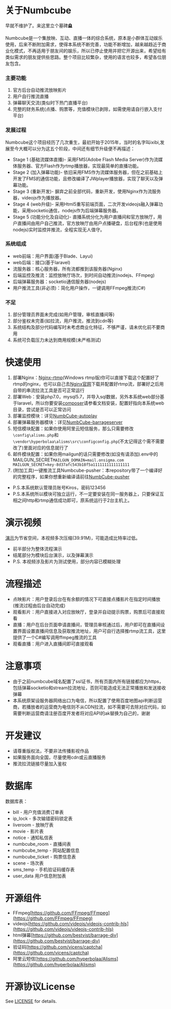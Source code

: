 # 关于Numbcube 
早就不维护了。来这里立个墓碑🪦

Numbcube是一个集放映、互动、直播一体的综合系统，原本是小群体互动娱乐使用，后来不断附加需求，使得本系统不断完善，功能不断增加，越来越趋近于商业化模式，不再适用于朋友间的娱乐，所以已停止使用并把它开源出来，希望给有类似需求的朋友提供些思路。整个项目比较繁杂，使用的语言也较多，希望各位朋友包含。

### 主要功能
1. 官方后台自动推流放映影片
2. 用户自行推流直播
3. 弹幕聊天交流(类似时下热门直播平台)
4. 完整的财务系统(点播、购票等，充值模块已剥除，如需使用请自行嵌入支付平台)

### 发展过程
Numbcube这个项目经历了几次重生，最初开始于2015年，当时的名字叫ixibi,发展至今大概可以分为这五个阶段，中间还有细节升级便不再描述：
* Stage 1 (基础流媒体直播)- 采用FMS(Adobe Flash Media Server)作为流媒体服务器、官方Flash作为rtmp播放器，实现最简单的直播功能。
* Stage 2 (加入弹幕功能)- 依旧采用FMS作为流媒体服务器，但在之前基础上开发了FMS的通信功能，且修改编译了JWplayer播放器，实现了聊天以及弹幕功能。
* Stage 3 (重新开发)- 摒弃之前全部代码，重新开发，使用Nginx作为流服务器，videojs作为播放器。
* Stage 4 (web升级)- 采用Html5重写前端页面，二次开发videojs融入弹幕功能，采用socketio通信，nodejs作为后端弹幕服务器。
* Stage 5 (功能分化及自动化)- 直播系统分化为用户直播间和官方放映厅，用户直播间由用户自己推流，官方放映厅由用户点播硬盘，后台程序(也是使用nodejs)实时监控并推流，全程实现无人值守。

### 系统组成
* web前端：用户界面(基于Blade、Layui) 
* web后端：接口(基于laravel)
* 流服务器：核心服务器，所有流都推到该服务器(Nginx) 
* 后端监控及推流：监控放映厅场次，到时间自动推流(nodejs、FFmpeg) 
* 后端弹幕服务器：socketio通信服务器(nodejs) 
* 用户推流工具(非必须)：简化用户操作，一键调用FFmpeg推流(C#)

### 不足
1. 部分管理员界面未完成(如用户管理，审核直播间等)
2. 部分鉴权未完善(如拉流，用户推流，推流到cdn等)
3. 系统结构及部分代码编写时未考虑商业化特征，不够严谨，请未优化前不要商用
4. 系统可负载压力未达到商用规模(未严格测试)

# 快速使用
1. 部署Nginx：[Nginx-rtmp](https://github.com/KirosHan/nginx-rtmp-win32)(Windows rtmp版)你可以直接下载这个配置好了rtmp的nginx，也可以自己去[Nginx官网](http://nginx.org/)下载并配置好rtmp流，部署好之后用自带的串流拉流工具是否可正常运行
2. 部署Web：安装php7.0，mysql5.7，并导入sql数据，另外本系统web部分基于laravel，所以你要安装[composer](https://getcomposer.org/)请参看文档安装，配置好指向本系统web目录，尝试是否可以正常访问
3. 部署监控模块：详见[NumbCube-autoplay](https://github.com/KirosHan/NumbCube-autoplay)
4. 部署弹幕服务器模块：详见[NumbCube-barrageserver](https://github.com/KirosHan/NumbCube-barrageserver)
5. 短信模块配置：如果你使用阿里云短信服务，那么只需要修改`\config\alisms.php`和`\vendor\hyperbolaa⁩\alisms⁩\src⁩\config⁩config.php⁩`(不太记得这个需不需要改了)里面对应的信息就行了
6. 邮件模块配置：如果你用mailgun的话只需要修改(如没有请添加).env中的MAILGUN_SECRET`MAILGUN_DOMAIN=mail.onsigma.com
MAILGUN_SECRET=key-8d37afc543b18f5a1111111111111111`
7. (附加工具)一键推流工具Numbcube-pusher：本repository带了一个编译好的完整程序，如果你想重新编译请前往[NumbCube-pusher](https://github.com/KirosHan/NumbCube-pusher)

* P.S.本系统默认管理员账号Kiros，密码123456
* P.S.本系统所以模块可独立运行，不一定要安装在同一服务器上，只要保证互相之间http和rtmp通信成功即可，原系统运行于2台主机上。

# 演示视频
  [演示](http://storage.onsigma.com/numbcube_display.mp4)为节省空间，本视频多次压缩(39.91M)，可能造成比特率过低。
  * 前半部分为整体流程演示
  * 结尾部分为模块后台演示，以及弹幕演示
  * P.S. 本视频涉及影片为测试使用，部分内容已模糊处理

# 流程描述
* 点映影片：用户登录后台在有余额的情况下可直接点播影片在指定时间播放(推流过程由后台自动完成)
* 观看影片：用户直接进入对应放映厅，登录并自动提示购票，购票后可直接观看
* 直播：用户在后台页面申请直播间，管理员审核通过后，用户即可在直播间设置界面设置直播间信息及获取推流地址，用户可自行选择推rtmp流工具，这里提供了一个C#编写调用ffmpeg推流的工具
* 观看直播：用户进入直播间即可直接观看


# 注意事项
* 由于之前numbcube域名配置了ssl证书，所有页面内所有链接都应为https，包括弹幕socketio和stream拉流地址，否则可能造成无法正常播放和发送接收弹幕
* 本系统原架设服务器网络出口为电信，所以配置了使用百度地图api判断运营商，若播放者的运营商为电信则不从CDN拉流，如不需要可去除对应代码，如需要判断运营商请注册百度开发者将对应API的ak替换为自己的，谢谢

# 开发建议
* 请尊重版权法，不要非法传播影视作品
* 如果服务面向全国，尽量使用cdn或云直播服务 
* 推流拉流链接尽量加入鉴权

# 数据库
数据库表：
* bill - 用户充值消费订单表
* ip_lock - 多次输错密码锁定表
* liveroom - 放映厅表
* movie - 影片表
* notice - 通知私信表
* numbcube_room - 直播间表
* numbcube_temp - 网站配置信息
* numbcube_ticket - 购票信息表
* scene - 场次表
* sms_temp - 手机验证码缓存表
* user_data 用户信息附加表

# 开源组件
* FFmpeg[https://github.com/FFmpeg/FFmpeg](https://github.com/FFmpeg/FFmpeg)
* videojs[https://github.com/videojs/videojs-contrib-hls](https://github.com/videojs/videojs-contrib-hls)
* html弹幕[https://github.com/bestvist/barrage-div](https://github.com/bestvist/barrage-div)
* 验证码[https://github.com/vicens/captcha](https://github.com/vicens/captcha)
* 阿里云短信[https://github.com/hyperbolaa/Alisms](https://github.com/hyperbolaa/Alisms)

# 开源协议License
See [LICENSE](
https://github.com/996icu/996.ICU/blob/master/LICENSE)  for details.
